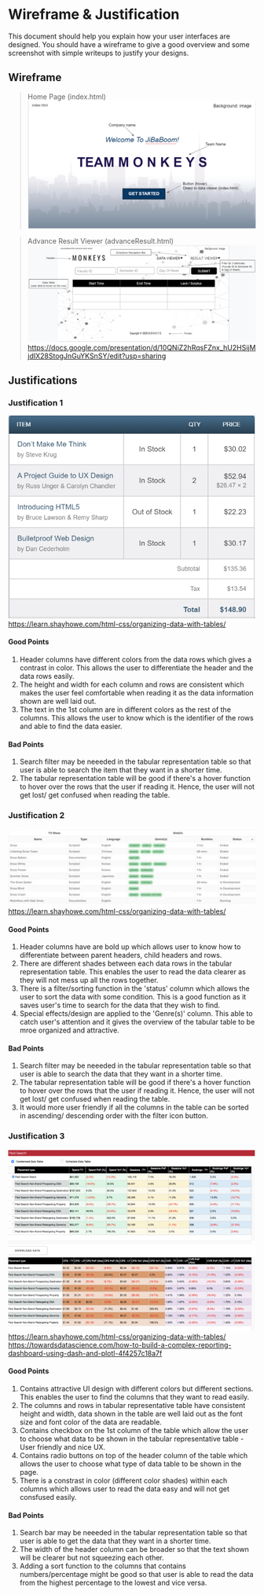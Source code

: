 # Wireframe & Justification

This document should help you explain how your user interfaces are designed. You should have a wireframe to give a good overview and some screenshot with simple writeups to justify your designs.

## Wireframe

>Home Page (index.html)
![Wireframe](assets/index.png)

> Advance Result Viewer (advanceResult.html)
![Wireframe](assets/advance-result-viewer-wireframe.PNG)
https://docs.google.com/presentation/d/10QNiZ2hRqsFZnx_hU2HSijMjdIX28StogJnGuYKSnSY/edit?usp=sharing

## Justifications

### Justification 1

![Justification1](assets/Justification1-advance-result-viewer.png)
https://learn.shayhowe.com/html-css/organizing-data-with-tables/

#### Good Points

1. Header columns have different colors from the data rows which gives a contrast in color. This allows the user to differentiate the header and the data rows easily. 
2. The height and width for each column and rows are consistent which makes the user feel comfortable when reading it as the data information shown are well laid out. 
3. The text in the 1st column are in different colors as the rest of the columns. This allows the user to know which is the identifier of the rows and able to find the data easier.

#### Bad Points

1. Search filter may be neeeded in the tabular representation table so that user is able to search the item that they want in a shorter time. 
2. The tabular representation table will be good if there's a hover function to hover over the rows that the user if reading it. Hence, the user will not get lost/ get confused when reading the table. 

### Justification 2

![Justification2](assets/Justification2-advance-result-viewer.png)
https://learn.shayhowe.com/html-css/organizing-data-with-tables/

#### Good Points

1. Header columns have are bold up which allows user to know how to differentiate between parent headers, child headers and rows.
2. There are different shades between each data rows in the tabular representation table. This enables the user to read the data clearer as they will not mess up all the rows together. 
3. There is a filter/sorting function in the 'status' column which allows the user to sort the data with some condition. This is a good function as it saves user's time to search for the data that they wish to find. 
4. Special effects/design are applied to the 'Genre(s)' column. This able to catch user's attention and it gives the overview of the tabular table to be mroe organized and attractive. 

#### Bad Points

1. Search filter may be neeeded in the tabular representation table so that user is able to search the data that they want in a shorter time. 
2. The tabular representation table will be good if there's a hover function to hover over the rows that the user if reading it. Hence, the user will not get lost/ get confused when reading the table. 
3. It would more user friendly if all the columns in the table can be sorted in ascending/ descending order with the filter icon button. 

### Justification 3

![Justification3](assets/Justification3-advance-result-viewer.png)
https://learn.shayhowe.com/html-css/organizing-data-with-tables/
https://towardsdatascience.com/how-to-build-a-complex-reporting-dashboard-using-dash-and-plotl-4f4257c18a7f

#### Good Points

1. Contains attractive UI design with different colors but different sections. This enables the user to find the columns that they want to read easily. 
2. The columns and rows in tabular representative table have consistent height and width, data shown in the table are well laid out as the font size and font color of the data are readable. 
3. Contains checkbox on the 1st column of the table which allow the user to choose what data to be shown in the tabular representative table - User friendly and nice UX. 
4. Contains radio buttons on top of the header column of the table which allows the user to choose what type of data table to be shown in the page. 
5. There is a constrast in color (different color shades) within each columns which allows user to read the data easy and will not get consfused easily. 

#### Bad Points

1. Search bar may be neeeded in the tabular representation table so that user is able to get the data that they want in a shorter time. 
2. The width of the header column can be broader so that the text shown will be clearer but not squeezing each other. 
3. Adding a sort function to the columns that contains numbers/percentage might be good so that user is able to read the data from the highest percentage to the lowest and vice versa. 
